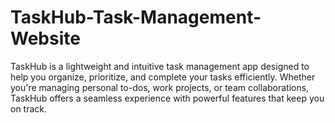 # TaskHub-Task-Management-Website
TaskHub is a lightweight and intuitive task management app designed to help you organize, prioritize, and complete your tasks efficiently. Whether you're managing personal to-dos, work projects, or team collaborations, TaskHub offers a seamless experience with powerful features that keep you on track.
